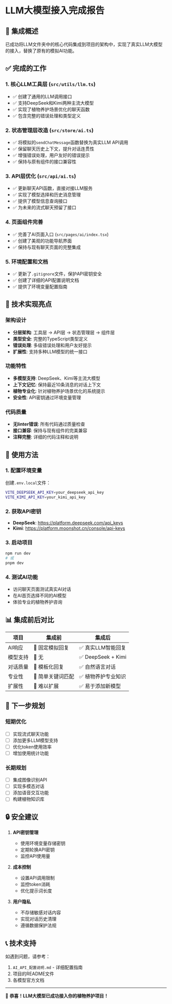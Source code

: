 # LLM大模型接入完成报告

## 🎉 集成概述

已成功将LLM文件夹中的核心代码集成到项目的架构中，实现了真实LLM大模型的接入，替换了原有的模拟AI功能。

## ✅ 完成的工作

### 1. 核心LLM工具层 (`src/utils/llm.ts`)

- ✅ 创建了通用的LLM调用接口
- ✅ 支持DeepSeek和Kimi两种主流大模型
- ✅ 实现了植物养护场景优化的聊天函数
- ✅ 包含完整的错误处理和类型定义

### 2. 状态管理层改造 (`src/store/ai.ts`)

- ✅ 将模拟的`sendChatMessage`函数替换为真实LLM API调用
- ✅ 保留聊天历史上下文，提升对话连贯性
- ✅ 增强错误处理，用户友好的错误提示
- ✅ 保持与原有组件的接口兼容性

### 3. API层优化 (`src/api/ai.ts`)

- ✅ 更新聊天API函数，直接对接LLM服务
- ✅ 实现了模型选择和历史消息管理
- ✅ 提供了模型信息查询接口
- ✅ 为未来的流式聊天预留了接口

### 4. 页面组件完善

- ✅ 完善了AI页面入口 (`src/pages/ai/index.tsx`)
- ✅ 创建了美观的功能导航界面
- ✅ 保持与现有聊天页面的完整集成

### 5. 环境配置和文档

- ✅ 更新了`.gitignore`文件，保护API密钥安全
- ✅ 创建了详细的API配置说明文档
- ✅ 提供了环境变量配置指南

## 🔧 技术实现亮点

### 架构设计

- **分层架构**: 工具层 → API层 → 状态管理层 → 组件层
- **类型安全**: 完整的TypeScript类型定义
- **错误处理**: 多级错误处理和用户友好提示
- **扩展性**: 支持多种LLM模型的统一接口

### 功能特性

- **多模型支持**: DeepSeek、Kimi等主流大模型
- **上下文记忆**: 保持最近10条消息的对话上下文
- **植物专业化**: 针对植物养护场景优化的系统提示
- **安全性**: API密钥通过环境变量管理

### 代码质量

- **无linter错误**: 所有代码通过质量检查
- **接口兼容**: 保持与现有组件的完美兼容
- **注释完整**: 详细的代码注释和说明

## 🚀 使用方法

### 1. 配置环境变量

创建`.env.local`文件：

```bash
VITE_DEEPSEEK_API_KEY=your_deepseek_api_key
VITE_KIMI_API_KEY=your_kimi_api_key
```

### 2. 获取API密钥

- **DeepSeek**: <https://platform.deepseek.com/api_keys>
- **Kimi**: <https://platform.moonshot.cn/console/api-keys>

### 3. 启动项目

```bash
npm run dev
# 或
pnpm dev
```

### 4. 测试AI功能

- 访问聊天页面测试真实AI对话
- 在AI首页选择不同的AI模型
- 体验专业的植物养护咨询

## 📊 集成前后对比

| 项目 | 集成前 | 集成后 |
|------|--------|--------|
| AI响应 | 🔸 固定模拟回复 | ✅ 真实LLM智能回复 |
| 模型支持 | 🔸 无 | ✅ DeepSeek + Kimi |
| 对话质量 | 🔸 模板化回复 | ✅ 自然语言对话 |
| 专业性 | 🔸 简单关键词匹配 | ✅ 植物养护专业知识 |
| 扩展性 | 🔸 难以扩展 | ✅ 易于添加新模型 |

## 🎯 下一步规划

### 短期优化

- [ ] 实现流式聊天功能
- [ ] 添加更多LLM模型支持
- [ ] 优化token使用效率
- [ ] 增加使用统计功能

### 长期规划

- [ ] 集成图像识别API
- [ ] 实现多模态对话
- [ ] 添加语音交互功能
- [ ] 构建植物知识库

## 🔒 安全建议

1. **API密钥管理**
   - 使用环境变量存储密钥
   - 定期轮换API密钥
   - 监控API使用量

2. **成本控制**
   - 设置API调用限制
   - 监控token消耗
   - 优化提示词长度

3. **用户隐私**
   - 不存储敏感对话内容
   - 实现对话历史清理
   - 遵循数据保护法规

## 📞 技术支持

如遇到问题，请参考：

1. `AI_API_配置说明.md` - 详细配置指南
2. 项目的README文件
3. 各模型官方文档

---

🎉 **恭喜！LLM大模型已成功接入你的植物养护项目！**

